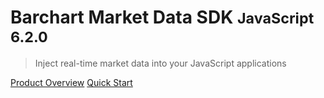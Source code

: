 # Barchart Market Data SDK <small>JavaScript 6.2.0</small>

> Inject real-time market data into your JavaScript applications

[Product Overview](/content/product_overview)
[Quick Start](/content/quick_start)
